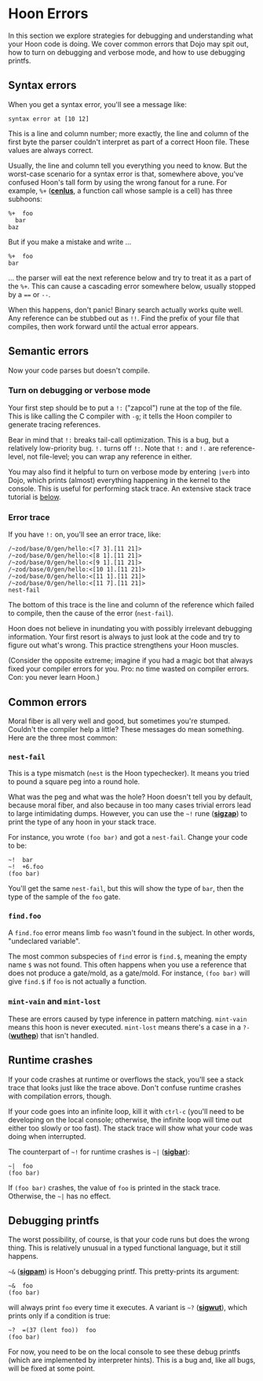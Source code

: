 # Hoon Errors

In this section we explore strategies for debugging and understanding what your Hoon code is doing. We cover common errors that Dojo may spit out, how to turn on debugging and verbose mode, and how to use debugging printfs.

## Syntax errors

When you get a syntax error, you'll see a message like:

```
syntax error at [10 12]
```

This is a line and column number; more exactly, the line and column of the first byte the parser couldn't interpret as part of a correct Hoon file. These values are always correct.

Usually, the line and column tell you everything you need to know. But the worst-case scenario for a syntax error is that, somewhere above, you've confused Hoon's tall form by using the wrong fanout for a rune. For example, `%+` ([**cenlus**](language/hoon/reference/rune/cen#-cenlus), a function call whose sample is a cell) has three subhoons:

```hoon
%+  foo
  bar
baz
```

But if you make a mistake and write ...

```hoon
%+  foo
bar
```

... the parser will eat the next reference below and try to treat it as a part of the `%+`. This can cause a cascading error somewhere below, usually stopped by a `==` or `--`.

When this happens, don't panic! Binary search actually works quite well. Any reference can be stubbed out as `!!`. Find the prefix of your file that compiles, then work forward until the actual error appears.

## Semantic errors

Now your code parses but doesn't compile.

### Turn on debugging or verbose mode

Your first step should be to put a `!:` ("zapcol") rune at the top of the file. This is like calling the C compiler with `-g`; it tells the Hoon compiler to generate tracing references.

Bear in mind that `!:` breaks tail-call optimization. This is a bug, but a relatively low-priority bug. `!.` turns off `!:`. Note that `!:` and `!.` are reference-level, not file-level; you can wrap any reference in either.

You may also find it helpful to turn on verbose mode by entering `|verb` into Dojo, which prints (almost) everything happening in the kernel to the console. This is useful for performing stack trace. An extensive stack trace tutorial is [below](#stack-trace-tutorial).

### Error trace

If you have `!:` on, you'll see an error trace, like:

```
/~zod/base/0/gen/hello:<[7 3].[11 21]>
/~zod/base/0/gen/hello:<[8 1].[11 21]>
/~zod/base/0/gen/hello:<[9 1].[11 21]>
/~zod/base/0/gen/hello:<[10 1].[11 21]>
/~zod/base/0/gen/hello:<[11 1].[11 21]>
/~zod/base/0/gen/hello:<[11 7].[11 21]>
nest-fail
```

The bottom of this trace is the line and column of the reference which failed to compile, then the cause of the error (`nest-fail`).

Hoon does not believe in inundating you with possibly irrelevant debugging information. Your first resort is always to just look at the code and try to figure out what's wrong. This practice strengthens your Hoon muscles.

(Consider the opposite extreme; imagine if you had a magic bot that always fixed your compiler errors for you. Pro: no time wasted on compiler errors. Con: you never learn Hoon.)

## Common errors

Moral fiber is all very well and good, but sometimes you're stumped. Couldn't the compiler help a little? These messages do mean something. Here are the three most common:

### `nest-fail`

This is a type mismatch (`nest` is the Hoon typechecker). It means you tried to pound a square peg into a round hole.

What was the peg and what was the hole? Hoon doesn't tell you by default, because moral fiber, and also because in too many cases trivial errors lead to large intimidating dumps. However, you can use the `~!` rune ([**sigzap**](language/hoon/reference/rune/sig#-sigzap)) to print the type of any hoon in your stack trace.

For instance, you wrote `(foo bar)` and got a `nest-fail`. Change your code to be:

```hoon
~!  bar
~!  +6.foo
(foo bar)
```

You'll get the same `nest-fail`, but this will show the type of `bar`, then the type of the sample of the `foo` gate.

### `find.foo`

A `find.foo` error means limb `foo` wasn't found in the subject. In other words, "undeclared variable".

The most common subspecies of `find` error is `find.$`, meaning the empty name `$` was not found. This often happens when you use a reference that does not produce a gate/mold, as a gate/mold. For instance, `(foo bar)` will give `find.$` if `foo` is not actually a function.

### `mint-vain` and `mint-lost`

These are errors caused by type inference in pattern matching. `mint-vain` means this hoon is never executed. `mint-lost` means there's a case in a `?-` ([**wuthep**](language/hoon/reference/rune/wut#--wuthep)) that isn't handled.

## Runtime crashes

If your code crashes at runtime or overflows the stack, you'll see a stack trace that looks just like the trace above. Don't confuse runtime crashes with compilation errors, though.

If your code goes into an infinite loop, kill it with `ctrl-c` (you'll need to be developing on the local console; otherwise, the infinite loop will time out either too slowly or too fast). The stack trace will show what your code was doing when interrupted.

The counterpart of `~!` for runtime crashes is `~|` ([**sigbar**](language/hoon/reference/rune/sig#-sigbar)):

```hoon
~|  foo
(foo bar)
```

If `(foo bar)` crashes, the value of `foo` is printed in the stack trace. Otherwise, the `~|` has no effect.

## Debugging printfs

The worst possibility, of course, is that your code runs but does the wrong thing. This is relatively unusual in a typed functional language, but it still happens.

`~&` ([**sigpam**](language/hoon/reference/rune/sig#-sigpam)) is Hoon's debugging printf. This pretty-prints its argument:

```hoon
~&  foo
(foo bar)
```

will always print `foo` every time it executes. A variant is `~?` ([**sigwut**](language/hoon/reference/rune/sig#-sigwut)), which prints only if a condition is true:

```hoon
~?  =(37 (lent foo))  foo
(foo bar)
```

For now, you need to be on the local console to see these debug printfs (which are implemented by interpreter hints). This is a bug and, like all bugs, will be fixed at some point.
